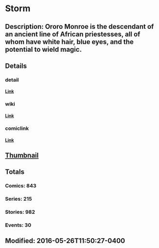 # Storm
## Description: Ororo Monroe is the descendant of an ancient line of African priestesses, all of whom have white hair, blue eyes, and the potential to wield magic.
## Details
### detail
#### [Link](http://marvel.com/comics/characters/1009629/storm?utm_campaign=apiRef&utm_source=225578a89fc76f3d20fbffda5d17a88d)
### wiki
#### [Link](http://marvel.com/universe/Storm?utm_campaign=apiRef&utm_source=225578a89fc76f3d20fbffda5d17a88d)
### comiclink
#### [Link](http://marvel.com/comics/characters/1009629/storm?utm_campaign=apiRef&utm_source=225578a89fc76f3d20fbffda5d17a88d)
## [Thumbnail](http://i.annihil.us/u/prod/marvel/i/mg/6/40/526963dad214d.jpg)
## Totals
### Comics: 843
### Series: 215
### Stories: 982
### Events: 30
## Modified: 2016-05-26T11:50:27-0400